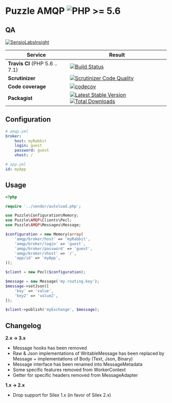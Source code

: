 Puzzle AMQP  ![PHP >= 5.6](https://img.shields.io/badge/php-%3E%3D%205.6-blue.svg)
===========

QA
--

[![SensioLabsInsight](https://insight.sensiolabs.com/projects/d18675cd-9850-4115-af23-b1afa8a859bc/big.png)](https://insight.sensiolabs.com/projects/d18675cd-9850-4115-af23-b1afa8a859bc)

Service | Result
--- | ---
**Travis CI** (PHP 5.6 .. 7.1) | [![Build Status](https://travis-ci.org/puzzle-org/amqp.svg?branch=master)](https://travis-ci.org/puzzle-org/amqp)
**Scrutinizer** | [![Scrutinizer Code Quality](https://scrutinizer-ci.com/g/puzzle-org/amqp/badges/quality-score.png?b=master)](https://scrutinizer-ci.com/g/puzzle-org/amqp/?branch=master)
**Code coverage** | [![codecov](https://codecov.io/gh/puzzle-org/amqp/branch/master/graph/badge.svg)](https://codecov.io/gh/puzzle-org/amqp)
**Packagist** | [![Latest Stable Version](https://poser.pugx.org/puzzle/amqp/v/stable.png)](https://packagist.org/packages/puzzle/amqp) [![Total Downloads](https://poser.pugx.org/puzzle/amqp/downloads.svg)](https://packagist.org/packages/puzzle/amqp)


Configuration
-------------

```yml
# amqp.yml
broker:
    host: myRabbit
    login: guest
    password: guest
    vhost: /

# app.yml
id: myApp
```

Usage
-----

```php
<?php

require '../vendor/autoload.php';

use Puzzle\Configuration\Memory;
use Puzzle\AMQP\Clients\Pecl;
use Puzzle\AMQP\Messages\Message;

$configuration = new Memory(array(
    'amqp/broker/host' => 'myRabbit',
    'amqp/broker/login' => 'guest',
    'amqp/broker/password' => 'guest',
    'amqp/broker/vhost' => '/',
    'app/id' => 'myApp',
));

$client = new Pecl($configuration);

$message = new Message('my.routing.key');
$message->setJson([
    'key' => 'value',
    'key2' => 'value2',
]);

$client->publish('myExchange', $message);
```


Changelog
---------

**2.x -> 3.x**

 - Message hooks has been removed
 - Raw & Json implementations of WritableMessage has been replaced by Message + implementations of Body (Text, Json, Binary)
 - Message interface has been renamed into MessageMetadata
 - Some specific features removed from WorkerContext
 - Getter for specific headers removed from MessageAdapter

**1.x -> 2.x**

 - Drop support for Silex 1.x (in favor of Silex 2.x)
